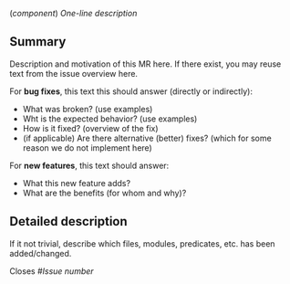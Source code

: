 (_component_) _One-line description_

## Summary

Description and motivation of this MR here. If there exist, you may
reuse text from the issue overview here.

For **bug fixes**, this text this should answer (directly or indirectly):
 - What was broken? (use examples)
 - Wht is the expected behavior? (use examples)
 - How is it fixed? (overview of the fix)
 - (if applicable) Are there alternative (better) fixes? (which for
   some reason we do not implement here)

For **new features**, this text should answer:
 - What this new feature adds?
 - What are the benefits (for whom and why)?

## Detailed description

If it not trivial, describe which files, modules, predicates, etc. has
been added/changed.

Closes #_Issue number_
